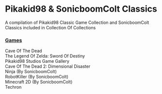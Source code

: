 # Pikakid98 & SonicboomColt Classics

A compilation of Pikakid98 Classic Game Collection and SonicboomColt Classics included in Collection Of Collections

### <b><u>Games</b></u>

Cave Of The Dead
\
The Legend Of Zelda: Sword Of Destiny
\
Pikakid98 Studios Game Gallery
\
Cave Of The Dead 2: Dimensional Disaster
\
Ninja (By SonicboomColt)
\
RobotKiller (By SonicboomColt)
\
Minecraft 2D (By SonicboomColt)
\
Techron
